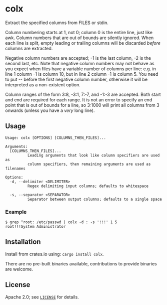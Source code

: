 # colx

Extract the specified columns from FILES or stdin.

Column numbering starts at 1, not 0; column 0 is the entire line, just like awk.
Column numbers that are out of bounds are silently ignored. When each line is
split, empty leading or trailing columns will be discarded _before_ columns are
extracted.

Negative column numbers are accepted; -1 is the last column, -2 is the second
last, etc. Note that negative column numbers may not behave as you expect when
files have a variable number of columns per line: e.g. in line 1 column -1 is
column 10, but in line 2 column -1 is column 5. You need to put -- before the
first negative column number, otherwise it will be interpreted as a non-existent
option.

Column ranges of the form 3:8, -3:1, 7:-7, and -1:-3 are accepted. Both start
and end are required for each range. It is not an error to specify an end point
that is out of bounds for a line, so 3:1000 will print all columns from 3
onwards (unless you have a _very_ long line).

## Usage

```text
Usage: colx [OPTIONS] [COLUMNS_THEN_FILES]...

Arguments:
  [COLUMNS_THEN_FILES]...
          Leading arguments that look like column specifiers are used as
          column specifiers, then remaining arguments are used as filenames

Options:
  -d, --delimiter <DELIMITER>
          Regex delimiting input columns; defaults to whitespace

  -s, --separator <SEPARATOR>
          Separator between output columns; defaults to a single space
```

### Example

```shell
$ grep ^root: /etc/passwd | colx -d : -s '!!!' 1 5
root!!!System Administrator
```

## Installation

Install from crates.io using: `cargo install colx`.

There are no pre-built binaries available, contributions to provide binaries are
welcome.

## License

Apache 2.0; see [`LICENSE`](LICENSE) for details.

